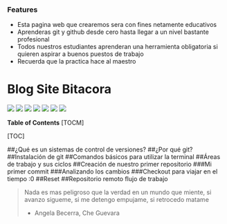 ### Features

- Esta pagina web que crearemos sera con fines netamente educativos
- Aprenderas git y github desde cero hasta llegar a un nivel bastante profesional
- Todos nuestros estudiantes aprenderan una herramienta obligatoria si quieren aspirar a buenos puestos de trabajo
- Recuerda que la practica hace al maestro

# Blog Site Bitacora

![](https://www.syloper.com/wp-content/uploads/git_destacada-1024x426.png)
![](https://img.shields.io/github/stars/pandao/editor.md.svg) ![](https://img.shields.io/github/forks/pandao/editor.md.svg) ![](https://img.shields.io/github/tag/pandao/editor.md.svg) ![](https://img.shields.io/github/release/pandao/editor.md.svg) ![](https://img.shields.io/github/issues/pandao/editor.md.svg) ![](https://img.shields.io/bower/v/editor.md.svg)


**Table of Contents**
[TOCM]

[TOC]

##¿Qué es un sistemas de control de versiones?
##¿Por qué git?
##Instalación de git
##Comandos básicos para utilizar la terminal
##Áreas de trabajo y sus ciclos
##Creación de nuestro primer repositorio
###Mi primer commit
###Analizando los cambios
###Checkout para viajar en el tiempo :0
##Reset
##Repositorio remoto flujo de trabajo
> Nada es mas peligroso que la verdad en un mundo que miente, si avanzo sigueme, si me detengo empujame, si retrocedo matame
> - Angela Becerra, Che Guevara